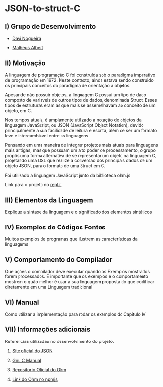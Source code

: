 # **JSON-to-struct-C**

## I) Grupo de Desenvolvimento


* [Davi Nogueira](https://github.com/Davi-Mota-Nogueira)

* [Matheus Albert](https://github.com/AltheusV)

## II) Motivação

A linguagem de programação C foi construída sob o paradigma imperativo de programação em 1972. Neste contexto, ainda estava sendo construido os principais conceitos do paradigma de orientação a objetos.

Apesar de não possuir objetos, a linguagem C possui um tipo de dado composto de variaveis de outros tipos de dados, denominada Struct. Esses tipos de estruturas eram as que mais se assemelhavam ao conceito de um objeto, em C.

Nos tempos atuais, é amplamente utilizado a notação de objetos da linguagem JavaScript, ou JSON (JavaScript Object Notation), devido principalmente a sua facilidade de leitura e escrita, além de ser um formato leve e intercambiável entre as linguagens.

Pensando em uma maneira de integrar projetos mais atuais para linguagens mais antigas, mas que possuam um alto poder de processamento, o grupo propôs uma forma alternativa de se representar um objeto na linguagem C, projetando uma DSL que realize a conversão dos principais dados de um objeto JSON, para o formato de uma Struct em C.

Foi utilizado a linguagem JavaScript junto da biblioteca ohm.js

Link para o projeto no [repl.it](https://replit.com/@AltheusV/Projeto)



## III) Elementos da Linguagem


Explique a sintaxe da linguagem e o significado dos elementos
sintáticos


## IV) Exemplos de Códigos Fontes


Muitos exemplos de programas que ilustrem as 
características da linguagems


## V) Comportamento do Compilador


Que ações o compilador deve executar quando os Exemplos mostrados forem processados. É importante que os exemplos e o comportamento mostrem o quão
melhor é usar a sua linguagem proposta do que codificar diretamente em uma
Linguagem tradicional


## VI) Manual


Como utilizar a implementação para rodar os exemplos do Capítulo IV


## VII) Informações adicionais
Referencias utilizadas no desenvolvimento do projeto:

1. [Site oficial do JSON](https://www.json.org/json-en.html)

2. [Gnu C Manual](https://www.gnu.org/software/gnu-c-manual/gnu-c-manual.pdf)

3. [Repositorio Oficial do Ohm](https://github.com/harc/ohm)

4. [Link do Ohm no npmjs](https://www.npmjs.com/package/ohm-js)
